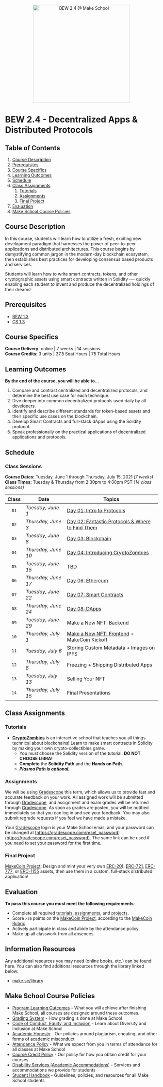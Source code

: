 <p align="center">
   <img src="trading.png" height="320" alt="BEW 2.4 @ Make School">
</p>

# BEW 2.4 - Decentralized Apps & Distributed Protocols

<!-- omit in toc -->
## Table of Contents

1. [Course Description](#course-description)
1. [Prerequisites](#prerequisites)
1. [Course Specifics](#course-specifics)
1. [Learning Outcomes](#learning-outcomes)
1. [Schedule](#schedule)
1. [Class Assignments](#class-assignments)
   1. [Tutorials](#tutorials)
   1. [Assignments](#assignments)
   1. [Final Project](#final-project)
1. [Evaluation](#evaluation)
1. [Make School Course Policies](#make-school-course-policies)

## Course Description

In this course, students will learn how to utilize a fresh, exciting new development paradigm that harnesses the power of peer-to-peer applications and distributed architectures. This course begins by demystifying common jargon in the modern-day blockchain ecosystem, then establishes best practices for developing consensus based products and services.

Students will learn how to write smart contracts, tokens, and other cryptographic assets using smart contracts written in Solidity --- quickly enabling each student to invent and produce the decentralized holdings of their dreams!

## Prerequisites

- [BEW 1.3](https://make.sc/bew1.3)
- [CS 1.3](https://make.sc/cs1.3)

## Course Specifics

**Course Delivery**: online | 7 weeks | 14 sessions<br>
**Course Credits**: 3 units | 37.5 Seat Hours | 75 Total Hours

## Learning Outcomes

**By the end of the course, you will be able to...**

1. Compare and contrast centralized and decentralized protocols, and determine the best use case for each technique.
1. Dive deeper into common decentralized protocols used daily by all developers.
1. Identify and describe different standards for token-based assets and their specific use cases on the blockchain.
1. Develop Smart Contracts and full-stack dApps using the Solidity protocol.
1. Speak professionally on the practical applications of decentralized applications and protocols.

## Schedule

<!-- omit in toc -->
### Class Sessions

**Course Dates:** Tuesday, June 1 through Thursday, July 15, 2021  _(7 weeks)_<br>
**Class Times:** Tuesday  &amp; Thursday from 2:30pm to 4:00pm PST _(14 class sessions)_

| Class | Date                | Topics                                                                                                                                                                 |
| :---: | ------------------- | ---------------------------------------------------------------------------------------------------------------------------------------------------------------------- |
| `01`  | _Tuesday, June 1_   | [Day 01: Intro to Protocols](Lessons/IntroProtocols.md)                                                                                                                |
| `02`  | _Thursday, June 3_  | [Day 02: Fantastic Protocols & Where to Find Them](https://docs.google.com/presentation/d/1KtQYUB2DpkuKwtmvfSaV9GHAbS7VtKh6GlBdMRLWmV0/edit#slide=id.g9289045c3b_2_69) |
| `03`  | _Tuesday, June 8_   | [Day 03: Blockchain](Lessons/Blockchain.md)                                                                                                                            |
| `04`  | _Thursday, June 10_ | [Day 04: Introducing CryptoZombies](https://cryptozombies.io)                                                                                                          |
| `05`  | _Tuesday, June 15_  | TBD                                                                                                                                                                    |
| `06`  | _Thursday, June 17_ | [Day 06: Ethereum](Lessons/Ethereum.md)                                                                                                                                |
| `07`  | _Tuesday, June 22_  | [Day 07: Smart Contracts](Lessons/SmartContracts.md)                                                                                                                   |
| `08`  | _Thursday, June 24_ | [Day 08: DApps](Lessons/DApps.md)                                                                                                                                      |
| `09`  | _Tuesday, June 29_  | [Make a New NFT: Backend](https://grain.co/share/recording/96121eac-f405-4c29-af73-b2af46677889/5AMUm4hymrQvE9CJdqXJcW2epHCicX13csUolSie)                              |
| `10`  | _Thursday, July 1_  | [Make a New NFT: Frontend](https://grain.co/share/recording/8b11bd13-addb-4502-9f3d-f64ab0418ace/FiGOpQ2OLbl3Pc0qzUs99eO5FjCIjrL6ecfP29L5) + [MakeCoin Kickoff](Project/MakeCoin.md)                                                                                                     |
| `11`  | _Tuesday, July 6_   | Storing Custom Metadata + Images on IPFS                                                                                                                               |
| `12`  | _Thursday, July 8_  | Freezing + Shipping Distributed Apps                                                                                                                                   |
| `13`  | _Tuesday, July 13_  | Selling Your NFT                                                                                                                                                       |
| `14`  | _Thursday, July 15_ | Final Presentations                                                                                                                                                    |

## Class Assignments

### Tutorials

- **[CryptoZombies](https://cryptozombies.io)** is an interactive school that teaches you all things technical about blockchains! Learn to make smart contracts in Solidity by making your own crypto-collectibles game.
  - You must choose the Solidity version of the tutorial. **DO NOT CHOOSE LIBRA**!
  - **Complete** the **Solidity Path** and the **Hands on Path**.
  - **_Plasma Path is optional._**

### Assignments

We will be using [Gradescope] this term, which allows us to provide fast and accurate feedback on your work. All assigned work will be submitted through [Gradescope], and assignment and exam grades will be returned through [Gradescope]. As soon as grades are posted, you will be notified immediately so that you can log in and see your feedback. You may also submit regrade requests if you feel we have made a mistake.

Your [Gradescope] login is your Make School email, and your password can be changed at [https://gradescope.com/reset_password](https://gradescope.com/reset_password). The same link can be used if you need to set your password for the first time.

### Final Project

[MakeCoin Project]: Design and mint your very own [ERC-20](https://docs.openzeppelin.com/contracts/3.x/er20)), [ERC-721](https://docs.openzeppelin.com/contracts/3.x/erc721), [ERC-777](https://docs.openzeppelin.com/contracts/3.x/erc777), or [ERC-1155](https://docs.openzeppelin.com/contracts/3.x/erc1155) assets, then use them in a custom, full-stack distributed application!

## Evaluation

**To pass this course you must meet the following requirements**:

- Complete all required [tutorials](#tutorials), [assignments](#assignments), and [projects](#final-project).
- Score `>36` points on the [MakeCoin Project], according to the [MakeCoin Rubric].
- Actively participate in class and abide by the attendance policy.
- Make up all classwork from all absences.

<!-- omit in toc -->
## Information Resources

Any additional resources you may need (online books, etc.) can be found here. You can also find additional resources through the library linked below:

- [make.sc/library](http://make.sc/library)

## Make School Course Policies

- [Program Learning Outcomes](https://make.sc/program-learning-outcomes) - What you will achieve after finishing Make School, all courses are designed around these outcomes.
- [Grading System](https://make.sc/grading-system) - How grading is done at Make School
- [Code of Conduct, Equity, and Inclusion](https://make.sc/code-of-conduct) - Learn about Diversity and Inclusion at Make School
- [Academic Honesty](https://make.sc/academic-honesty-policy) - Our policies around plagiarism, cheating, and other forms of academic misconduct
- [Attendance Policy](https://make.sc/attendance-policy) - What we expect from you in terms of attendance for all classes at Make School
- [Course Credit Policy](https://make.sc/course-credit-policy) - Our policy for how you obtain credit for your courses
- [Disability Services (Academic Accommodations)](https://make.sc/disability-services) - Services and accommodations we provide for students
- [Student Handbook](https://make.sc/student-handbook) - Guidelines, policies, and resources for all Make School students

[Gradescope]: https://www.gradescope.com/courses/271765
[Start the CryptoZombies Tutorial]: https://cryptozombies.io
[History of Cryptocurrency]: Lessons/Lesson2.md
[Contracts + Solidity (pt 1)]: Lessons/Lesson3.md
[Contracts + Solidity (pt 2)]: Lessons/Lesson4.md
[Tokens, Marketplaces, & You]: Lessons/Lesson5.md
[Architecting Token Based Applications in Node.js]: Lessons/Lesson6.md
[Test Networks]: Lessons/Lesson7.md
[Testing]: Lessons/Lesson8.md
[Deploying with Truffle]: Lessons/Lesson9.md
[Web3.js]: https://www.zastrin.com/tutorials/build-an-ethereum-dapp-using-ethersjs
[Introduction to Protocols]: Lessons/IntroProtocols.md
[Fantastic Protocols & Where to Find Them]: https://docs.google.com/presentation/d/1KtQYUB2DpkuKwtmvfSaV9GHAbS7VtKh6GlBdMRLWmV0
[Testnets & Deployment]: Lessons/Deploy.md
[Developing Smart Contracts]: Lessons/SmartContracts.md
[Introduction to Solidity]: Lessons/Solidity.md
[Ethereum]: Lessons/Ethereum.md
[Metadata APIs]: Lessons/APIs.md
[MakeCoin Project]: Project/MakeCoin.md
[Testing Smart Contracts]: Lessons/Testing.md
[MakeCoin Rubric]: https://www.makeschool.com/rubrics/UnVicmljLTE5Mg==
[Intro to DApps]: Lessons/DApps.md
[Blockchain]: Lessons/Blockchain.md
[How to Design a Token]: Lessons/NewToken.md
[More Ways to Write Contracts]: Lessons/Vyper.md
